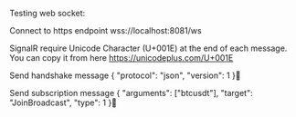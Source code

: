 Testing web socket:

Connect to https endpoint
wss://localhost:8081/ws

SignalR require Unicode Character (U+001E) at the end of each message. You can copy it from here https://unicodeplus.com/U+001E

Send handshake message
{
  "protocol": "json",
  "version": 1
}

Send subscription message
{
  "arguments": ["btcusdt"],
  "target": "JoinBroadcast",
  "type": 1
}